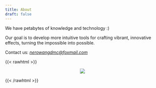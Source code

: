 ```yaml
---
title: About
draft: false
---
```


We have petabytes of knowledge and technology :)

Our goal is to develop more intuitive tools for crafting vibrant, innovative effects, turning the impossible into possible.

Contact us:
*nerowangdmc@foxmail.com*


{{< rawhtml >}}
<p align="center">
    <img src="imgs/about.png">
</p>
{{< /rawhtml >}}